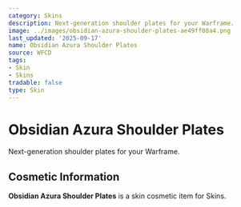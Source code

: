 ```yaml
---
category: Skins
description: Next-generation shoulder plates for your Warframe.
image: ../images/obsidian-azura-shoulder-plates-ae49ff08a4.png
last_updated: '2025-09-17'
name: Obsidian Azura Shoulder Plates
source: WFCD
tags:
- Skin
- Skins
tradable: false
type: Skin
---
```


# Obsidian Azura Shoulder Plates

Next-generation shoulder plates for your Warframe.

## Cosmetic Information

**Obsidian Azura Shoulder Plates** is a skin cosmetic item for Skins.

